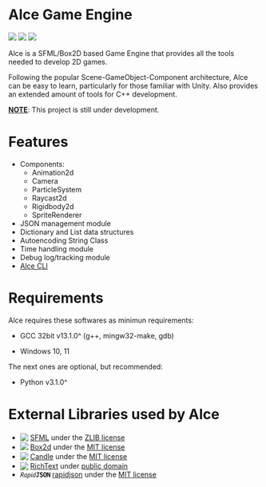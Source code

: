 # Alce Game Engine
<p>
<img src="https://img.shields.io/badge/C++-20-00599C?style=flat-square&logo=c%2B%2B">
<img src="https://img.shields.io/badge/SFML-v2.6.1-8CC445?logo=SFML&style=flat-square">
<a href="LICENSE"><img src="https://img.shields.io/badge/license-MIT-informational?style=flat-square"/></a>
</p>

Alce is a SFML/Box2D based Game Engine that provides all the tools needed to develop 2D games.

Following the popular Scene-GameObject-Component architecture, Alce can be easy to learn, particularly for those familiar with Unity. Also provides an extended amount of tools for C++ development.

<ins>__NOTE__</ins>: This project is still under development.

# Features

* Components:
    * Animation2d
    * Camera
    * ParticleSystem
    * Raycast2d
    * Rigidbody2d
    * SpriteRenderer
* JSON management module
* Dictionary and List data structures
* Autoencoding String Class
* Time handling module
* Debug log/tracking module
* [Alce CLI](Documentation/CLI/cli.md)

# Requirements

Alce requires these softwares as minimun requirements:

* <p>GCC 32bit v13.1.0^ (g++, mingw32-make, gdb)</p>
* <p>Windows 10, 11</p>

The next ones are optional, but recommended:

* <p>Python v3.1.0^<p>

# External Libraries used by Alce

* <img src="https://www.sfml-dev.org/images/favicon.ico" style="width: 18px; position: relative; top: 2px"> [SFML](https://github.com/SFML/SFML) under the [ZLIB license](https://github.com/SFML/SFML?tab=Zlib-1-ov-file#readme)
* <img src="https://box2d.org/images/logo.svg" style="width: 23px; position: relative; top: 1px"> [Box2d](https://github.com/erincatto/box2d) under the [MIT license](https://github.com/erincatto/box2d?tab=MIT-1-ov-file#readme)
* <img src="https://raw.githubusercontent.com/MiguelMJ/Candle/master/doc/logo.svg" style="width: 19px; position: relative; top: 2px"> [Candle](https://github.com/MiguelMJ/Candle) under the [MIT license](https://github.com/MiguelMJ/Candle?tab=MIT-1-ov-file#readme)
* <img src="https://github.com/fluidicon.png" style="width: 20px; position: relative; top: 3px"> [RichText](https://github.com/skyrpex/RichText) under [public domain](https://github.com/skyrpex/RichText?tab=License-1-ov-file#readme)
* <img src="https://raw.githubusercontent.com/Tencent/rapidjson/master/doc/logo/rapidjson.png" style="width: 60px; position: relative; top: 3px"> [rapidjson](https://github.com/Tencent/rapidjson) under the [MIT license](https://github.com/Tencent/rapidjson?tab=License-1-ov-file#readme)
